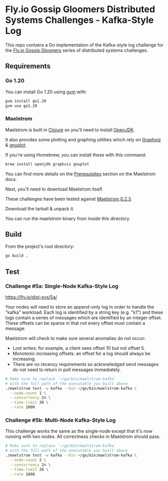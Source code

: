 # Fly.io Gossip Gloomers Distributed Systems Challenges - Kafka-Style Log

This repo contains a Go implementation of the Kafka-style log challenge for the [Fly.io Gossip Gloomers](https://fly.io/dist-sys/) series of distributed systems challenges.

## Requirements

### Go 1.20

You can install Go 1.20 using [gvm](https://github.com/moovweb/gvm) with:

```bash
gvm install go1.20
gvm use go1.20
```

### Maelstrom

Maelstrom is built in [Clojure](https://clojure.org/) so you'll need to install [OpenJDK](https://openjdk.org/).

It also provides some plotting and graphing utilities which rely on [Graphviz](https://graphviz.org/) & [gnuplot](http://www.gnuplot.info/).

If you're using Homebrew, you can install these with this command:

```bash
brew install openjdk graphviz gnuplot
```

You can find more details on the [Prerequisites](https://github.com/jepsen-io/maelstrom/blob/main/doc/01-getting-ready/index.md#prerequisites) section on the Maelstrom docs.

Next, you'll need to download Maelstrom itself.

These challenges have been tested against [Maelstrom 0.2.3](https://github.com/jepsen-io/maelstrom/releases/tag/v0.2.3).

Download the tarball & unpack it.

You can run the maelstrom binary from inside this directory.

## Build

From the project's root directory:

```bash
go build .
```

## Test

### Challenge #5a: Single-Node Kafka-Style Log

https://fly.io/dist-sys/5a/

Your nodes will need to store an append-only log in order to handle the "kafka" workload. Each log is identified by a string key (e.g. "k1") and these logs contain a series of messages which are identified by an integer offset. These offsets can be sparse in that not every offset must contain a message.

Maelstrom will check to make sure several anomalies do not occur:

- Lost writes: for example, a client sees offset 10 but not offset 5.
- Monotonic increasing offsets: an offset for a log should always be increasing.
- There are no recency requirements so acknowledged send messages do not need to return in poll messages immediately.

```bash
# Make sure to replace `~/go/bin/maelstrom-kafka`
# with the full path of the executable you built above
./maelstrom test -w kafka --bin ~/go/bin/maelstrom-kafka \
  --node-count 1 \
  --concurrency 2n \
  --time-limit 20 \
  --rate 1000
```

### Challenge #5b: Multi-Node Kafka-Style Log

This challenge works the same as the single-node except that it's now running with two nodes. All correctness checks in Maelstrom should pass.

```bash
# Make sure to replace `~/go/bin/maelstrom-kafka`
# with the full path of the executable you built above
./maelstrom test -w kafka --bin ~/go/bin/maelstrom-kafka \
  --node-count 2 \
  --concurrency 2n \
  --time-limit 20 \
  --rate 1000
```
